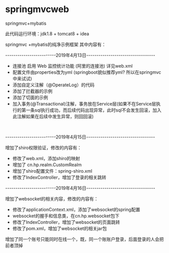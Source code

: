 # springmvcweb
springmvc+mybatis

此代码运行环境：jdk1.8 + tomcat8 +  idea

springmvc +mybatis的纯净示例框架
其中内容有：<br/>
<p>-------------------------2019年4月13日----------------------------------</p>
<ul>
<li>连接池 启用 Web 监控统计功能 (阿里的连接池) 详见web.xml</li>
<li>配置文件由properties改为yml  (springboot貌似推荐yml? 所以在springmvc中来试试)</li>
<li>添加自定义注解（@OperateLog）的代码</li>
<li>添加了拦截器的示例</li>
<li>添加了切面的示例</li>
<li>加入事务(@Transactional)注解，事务放在Service层(如果不在Service层执行的第一条sql执行成功，而后续代码出现异常，此时sql不会发生回滚，加入此注解如果在后续中发生异常，则回回滚)</li>
</ul>
<br/>
<p>-------------------------2019年4月15日----------------------------------</p>
<p>增加了shiro权限验证，修改的内容有：</p>
  <ul>
    <li>修改了web.xml，添加shiro的映射</li>
    <li>增加了 cn.hp.realm.CustomRealm </li>
    <li>增加了shiro配置文件：spring-shiro.xml</li>
    <li>修改了IndexController，增加了登录的相关跳转</li>
  </ul>

<p>-------------------------2019年4月16日----------------------------------</p>
<p>增加了websocket的相关内容，修改的内容有：</p>
<ul>
    <li>修改了applicationContext.xml，添加了websocket的spring配置</li>
    <li>websocket的握手和信息类，在cn.hp.websocket包下 </li>
    <li>修改了IndexController，增加了websocket的页面跳转</li>
    <li>修改了pom.xml，增加了websocket的相关jar包</li>
  </ul>
<p>增加了同一个账号只能同时在线一个，既，同一个账账户登录，后面登录的人会把前者顶掉</p>
